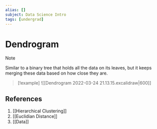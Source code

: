 ```yaml
---
alias: []
subject: Data Science Intro
tags: [undergrad]
---
```

# Dendrogram

> [!note]
> Similar to a binary tree that holds all the data on its leaves, but it keeps merging these data based on how close they are.

> [!example]
> ![[Dendrogram 2022-03-24 21.13.15.excalidraw|600]]

## References
1. [[Hierarchical Clustering]]
2. [[Euclidian Distance]]
3. [[Data]]